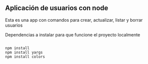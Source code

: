 ## Aplicación de usuarios con node


Esta es una app con comandos para crear, actualizar, listar y borrar usuarios 


Dependencias a instalar para que funcione el proyecto localmente

```

npm install 
npm install yargs
npm install colors


```